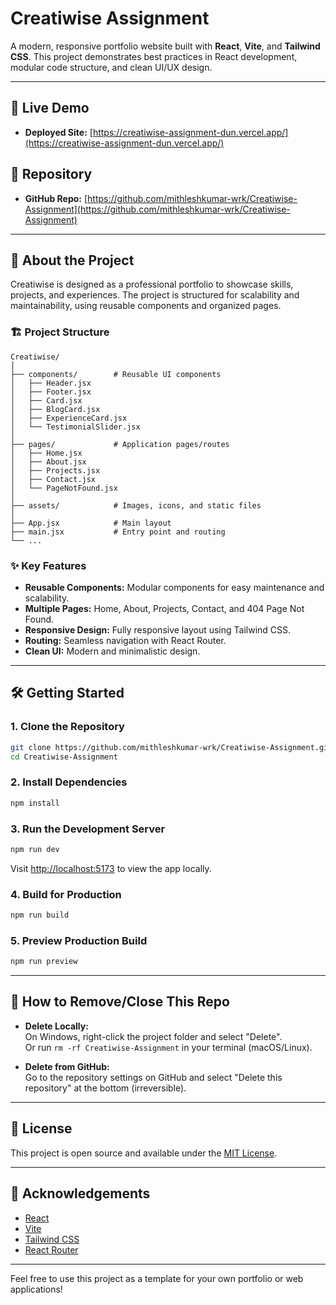 # Creatiwise Assignment

A modern, responsive portfolio website built with **React**, **Vite**, and **Tailwind CSS**. This project demonstrates best practices in React development, modular code structure, and clean UI/UX design.

---

## 🚀 Live Demo

- **Deployed Site:** [https://creatiwise-assignment-dun.vercel.app/](https://creatiwise-assignment-dun.vercel.app/)

## 📂 Repository

- **GitHub Repo:** [https://github.com/mithleshkumar-wrk/Creatiwise-Assignment](https://github.com/mithleshkumar-wrk/Creatiwise-Assignment)

---

## 📖 About the Project

Creatiwise is designed as a professional portfolio to showcase skills, projects, and experiences. The project is structured for scalability and maintainability, using reusable components and organized pages.

### 🏗️ Project Structure

```
Creatiwise/
│
├── components/        # Reusable UI components
│   ├── Header.jsx
│   ├── Footer.jsx
│   ├── Card.jsx
│   ├── BlogCard.jsx
│   ├── ExperienceCard.jsx
│   └── TestimonialSlider.jsx
│
├── pages/             # Application pages/routes
│   ├── Home.jsx
│   ├── About.jsx
│   ├── Projects.jsx
│   ├── Contact.jsx
│   └── PageNotFound.jsx
│
├── assets/            # Images, icons, and static files
│
├── App.jsx            # Main layout 
├── main.jsx           # Entry point and routing
└── ...
```

### ✨ Key Features

- **Reusable Components:** Modular components for easy maintenance and scalability.
- **Multiple Pages:** Home, About, Projects, Contact, and 404 Page Not Found.
- **Responsive Design:** Fully responsive layout using Tailwind CSS.
- **Routing:** Seamless navigation with React Router.
- **Clean UI:** Modern and minimalistic design.

---

## 🛠️ Getting Started

### 1. Clone the Repository

```sh
git clone https://github.com/mithleshkumar-wrk/Creatiwise-Assignment.git
cd Creatiwise-Assignment
```

### 2. Install Dependencies

```sh
npm install
```

### 3. Run the Development Server

```sh
npm run dev
```
Visit [http://localhost:5173](http://localhost:5173) to view the app locally.

### 4. Build for Production

```sh
npm run build
```

### 5. Preview Production Build

```sh
npm run preview
```

---

## 🧹 How to Remove/Close This Repo

- **Delete Locally:**  
  On Windows, right-click the project folder and select "Delete".  
  Or run `rm -rf Creatiwise-Assignment` in your terminal (macOS/Linux).

- **Delete from GitHub:**  
  Go to the repository settings on GitHub and select "Delete this repository" at the bottom (irreversible).

---

## 📝 License

This project is open source and available under the [MIT License](LICENSE).

---

## 🙏 Acknowledgements

- [React](https://react.dev/)
- [Vite](https://vitejs.dev/)
- [Tailwind CSS](https://tailwindcss.com/)
- [React Router](https://reactrouter.com/)

---

Feel free to use this project as a template for your own portfolio or web applications!